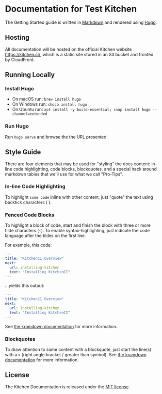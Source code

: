 # Documentation for Test Kitchen

The Getting Started guide is written in [Markdown](https://daringfireball.net/projects/markdown/) and rendered using [Hugo](https://gohugo.io).

## Hosting

All documentation will be hosted on the official Kitchen website <https://kitchen.ci/>, which is a static site stored in an S3 bucket and fronted by CloudFront.

## Running Locally

### Install Hugo

- On macOS run: `brew install hugo`
- On Windows run: `choco install hugo`
- On Ubuntu run: `apt install -y build-essential; snap install hugo --channel=extended`

### Run Hugo

Run `hugo serve` and browse the the URL presented

## Style Guide

There are four elements that may be used for "styling" the docs content: in-line code highlighting, code blocks, blockquotes, and a special hack around markdown tables that we'll use for what we call "Pro-Tips".

### In-line Code Highlighting

To highlight `some code` inline with other content, just "quote" the text using backtick characters (`).

### Fenced Code Blocks

To highlight a block of code, start and finish the block with three or more tilde characters (`~`). To enable syntax-highlighting, just indicate the code language after the tildes on the first line.

For example, this code:

```yaml
---
title: "KitchenCI Overview"
next:
  url: installing-kitchen
  text: "Installing KitchenCI"
---
```

...yields this output:

```yaml
---
title: "KitchenCI Overview"
next:
  url: installing-kitchen
  text: "Installing KitchenCI"
---
```

See [the kramdown documentation](http://kramdown.gettalong.org/syntax.html#fenced-code-blocks) for more information.

### Blockquotes

To draw attention to some content with a blockquote, just start the line(s) with a `>` (right angle bracket / greater than symbol). See [the kramdown documentation](http://kramdown.gettalong.org/syntax.html#blockquotes) for more information.

## License

The Kitchen Documentation is released under the [MIT license][mit-license].

[markdown]: http://daringfireball.net/projects/markdown/syntax
[kitchenci]: https://kitchen.ci/
[mit-license]: MIT-LICENSE.txt
